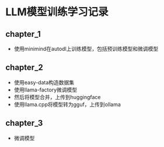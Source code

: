 # LLM模型训练学习记录

## chapter_1
- 使用minimind在autodl上训练模型，包括预训练模型和微调模型

## chapter_2
- 使用easy-data构造数据集
- 使用llama-factory微调模型
- 然后将模型合并，上传到huggingface
- 使用llama.cpp将模型转为gguf，上传到ollama

## chapter_3
- 微调模型